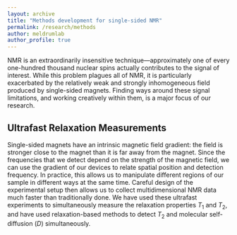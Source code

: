 ```yaml
---
layout: archive
title: "Methods development for single-sided NMR"
permalink: /research/methods
author: meldrumlab
author_profile: true
---
```


NMR is an extraordinarily insensitive technique—approximately one of every one-hundred thousand nuclear spins actually contributes to the signal of interest. While this problem plagues all of NMR, it is particularly exacerbated by the relatively weak and strongly inhomogeneous field produced by single-sided magnets. Finding ways around these signal limitations, and working creatively within them, is a major focus of our research.


## Ultrafast Relaxation Measurements
Single-sided magnets have an intrinsic magnetic field gradient: the field is stronger close to the magnet than it is far away from the magnet. Since the frequencies that we detect depend on the strength of the magnetic field, we can use the gradient of our devices to relate spatial position and detection frequency. In practice, this allows us to manipulate different regions of our sample in different ways at the same time. Careful design of the experimental setup then allows us to collect multidimensional NMR data much faster than traditionally done. We have used these ultrafast experiments to simultaneously measure the relaxation properties *T*<sub>1</sub> and *T*<sub>2</sub>, and have used relaxation-based methods to detect *T*<sub>2</sub> and molecular self-diffusion (*D*) simultaneously.
